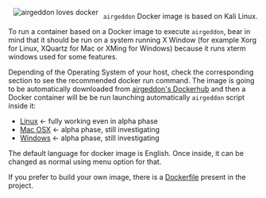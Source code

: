 <img src="https://raw.githubusercontent.com/v1s1t0r1sh3r3/airgeddon/docker/imgs/banners/airgeddon_docker.png" align="left" hspace="10" vspace="6" title="airgeddon loves docker"/>

`airgeddon` Docker image is based on Kali Linux.

To run a container based on a Docker image to execute `airgeddon`, bear in mind that it should be run on a system running X Window (for example Xorg for Linux, XQuartz for Mac or XMing for Windows) because it runs xterm windows used for some features.

Depending of the Operating System of your host, check the corresponding section to see the recommended docker run command. The image is going to be automatically downloaded from [airgeddon's Dockerhub] and then a Docker container will be be run launching automatically `airgeddon` script inside it:

 - [Linux] <- fully working even in alpha phase
 - [Mac OSX] <- alpha phase, still investigating
 - [Windows] <- alpha phase, still investigating

The default language for docker image is English. Once inside, it can be changed as normal using menu option for that.

If you prefer to build your own image, there is a [Dockerfile] present in the project.

[Linux]: https://github.com/v1s1t0r1sh3r3/airgeddon/wiki/Docker%20Linux
[Mac OSX]: https://github.com/v1s1t0r1sh3r3/airgeddon/wiki/Docker%20Mac%20OSX
[Windows]: https://github.com/v1s1t0r1sh3r3/airgeddon/wiki/Docker%20Windows
[airgeddon's Dockerhub]: https://hub.docker.com/r/v1s1t0r1sh3r3/airgeddon/
[Dockerfile]: https://github.com/v1s1t0r1sh3r3/airgeddon/blob/docker/docker/Dockerfile
